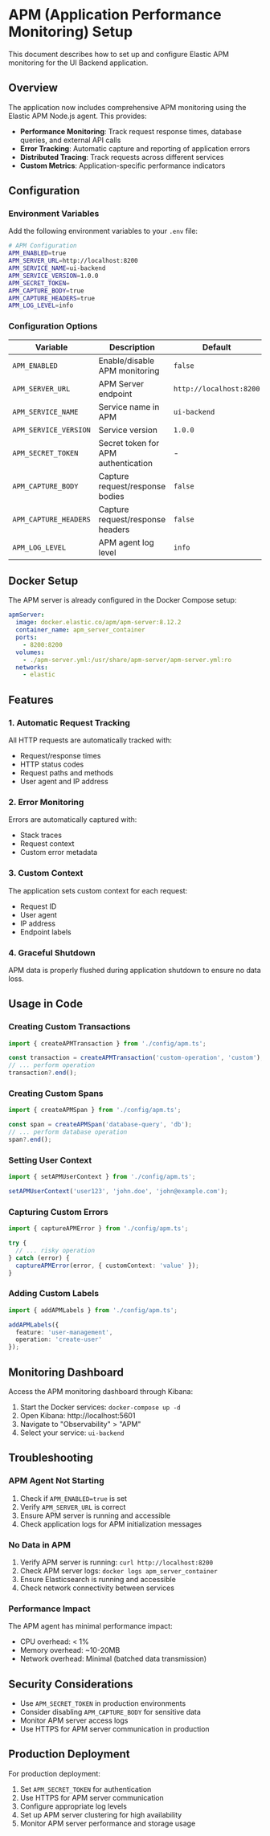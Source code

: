 # APM (Application Performance Monitoring) Setup

This document describes how to set up and configure Elastic APM monitoring for the UI Backend application.

## Overview

The application now includes comprehensive APM monitoring using the Elastic APM Node.js agent. This provides:

- **Performance Monitoring**: Track request response times, database queries, and external API calls
- **Error Tracking**: Automatic capture and reporting of application errors
- **Distributed Tracing**: Track requests across different services
- **Custom Metrics**: Application-specific performance indicators

## Configuration

### Environment Variables

Add the following environment variables to your `.env` file:

```bash
# APM Configuration
APM_ENABLED=true
APM_SERVER_URL=http://localhost:8200
APM_SERVICE_NAME=ui-backend
APM_SERVICE_VERSION=1.0.0
APM_SECRET_TOKEN=
APM_CAPTURE_BODY=true
APM_CAPTURE_HEADERS=true
APM_LOG_LEVEL=info
```

### Configuration Options

| Variable | Description | Default | Required |
|----------|-------------|---------|----------|
| `APM_ENABLED` | Enable/disable APM monitoring | `false` | No |
| `APM_SERVER_URL` | APM Server endpoint | `http://localhost:8200` | Yes |
| `APM_SERVICE_NAME` | Service name in APM | `ui-backend` | Yes |
| `APM_SERVICE_VERSION` | Service version | `1.0.0` | Yes |
| `APM_SECRET_TOKEN` | Secret token for APM authentication | - | No |
| `APM_CAPTURE_BODY` | Capture request/response bodies | `false` | No |
| `APM_CAPTURE_HEADERS` | Capture request/response headers | `false` | No |
| `APM_LOG_LEVEL` | APM agent log level | `info` | No |

## Docker Setup

The APM server is already configured in the Docker Compose setup:

```yaml
apmServer:
  image: docker.elastic.co/apm/apm-server:8.12.2
  container_name: apm_server_container
  ports:
    - 8200:8200
  volumes:
    - ./apm-server.yml:/usr/share/apm-server/apm-server.yml:ro
  networks:
    - elastic
```

## Features

### 1. Automatic Request Tracking

All HTTP requests are automatically tracked with:
- Request/response times
- HTTP status codes
- Request paths and methods
- User agent and IP address

### 2. Error Monitoring

Errors are automatically captured with:
- Stack traces
- Request context
- Custom error metadata

### 3. Custom Context

The application sets custom context for each request:
- Request ID
- User agent
- IP address
- Endpoint labels

### 4. Graceful Shutdown

APM data is properly flushed during application shutdown to ensure no data loss.

## Usage in Code

### Creating Custom Transactions

```typescript
import { createAPMTransaction } from './config/apm.ts';

const transaction = createAPMTransaction('custom-operation', 'custom');
// ... perform operation
transaction?.end();
```

### Creating Custom Spans

```typescript
import { createAPMSpan } from './config/apm.ts';

const span = createAPMSpan('database-query', 'db');
// ... perform database operation
span?.end();
```

### Setting User Context

```typescript
import { setAPMUserContext } from './config/apm.ts';

setAPMUserContext('user123', 'john.doe', 'john@example.com');
```

### Capturing Custom Errors

```typescript
import { captureAPMError } from './config/apm.ts';

try {
  // ... risky operation
} catch (error) {
  captureAPMError(error, { customContext: 'value' });
}
```

### Adding Custom Labels

```typescript
import { addAPMLabels } from './config/apm.ts';

addAPMLabels({
  feature: 'user-management',
  operation: 'create-user'
});
```

## Monitoring Dashboard

Access the APM monitoring dashboard through Kibana:

1. Start the Docker services: `docker-compose up -d`
2. Open Kibana: http://localhost:5601
3. Navigate to "Observability" > "APM"
4. Select your service: `ui-backend`

## Troubleshooting

### APM Agent Not Starting

1. Check if `APM_ENABLED=true` is set
2. Verify `APM_SERVER_URL` is correct
3. Ensure APM server is running and accessible
4. Check application logs for APM initialization messages

### No Data in APM

1. Verify APM server is running: `curl http://localhost:8200`
2. Check APM server logs: `docker logs apm_server_container`
3. Ensure Elasticsearch is running and accessible
4. Check network connectivity between services

### Performance Impact

The APM agent has minimal performance impact:
- CPU overhead: < 1%
- Memory overhead: ~10-20MB
- Network overhead: Minimal (batched data transmission)

## Security Considerations

- Use `APM_SECRET_TOKEN` in production environments
- Consider disabling `APM_CAPTURE_BODY` for sensitive data
- Monitor APM server access logs
- Use HTTPS for APM server communication in production

## Production Deployment

For production deployment:

1. Set `APM_SECRET_TOKEN` for authentication
2. Use HTTPS for APM server communication
3. Configure appropriate log levels
4. Set up APM server clustering for high availability
5. Monitor APM server performance and storage usage

